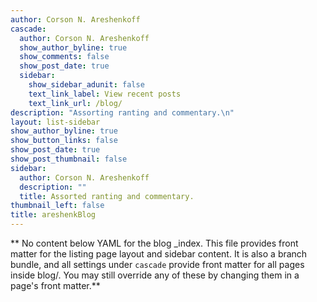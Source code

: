```yaml
---
author: Corson N. Areshenkoff
cascade:
  author: Corson N. Areshenkoff
  show_author_byline: true
  show_comments: false
  show_post_date: true
  sidebar:
    show_sidebar_adunit: false
    text_link_label: View recent posts
    text_link_url: /blog/
description: "Assorting ranting and commentary.\n"
layout: list-sidebar
show_author_byline: true
show_button_links: false
show_post_date: true
show_post_thumbnail: false
sidebar:
  author: Corson N. Areshenkoff
  description: ""
  title: Assorted ranting and commentary.
thumbnail_left: false
title: areshenkBlog
---
```


** No content below YAML for the blog _index. This file provides front matter for the listing page layout and sidebar content. It is also a branch bundle, and all settings under `cascade` provide front matter for all pages inside blog/. You may still override any of these by changing them in a page's front matter.**
